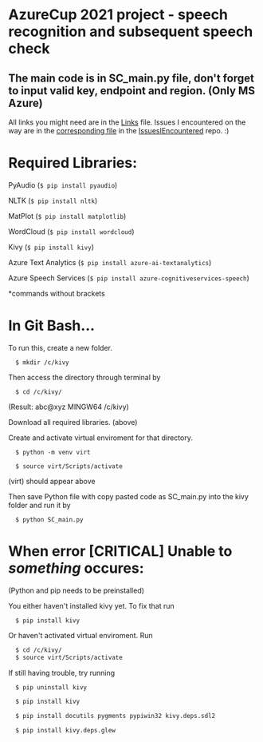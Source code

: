 # AzureCup 2021 project - speech recognition and subsequent speech check

## The main code is in SC_main.py file, don't forget to input valid key, endpoint and region. (Only MS Azure)

All links you might need are in the [Links](https://github.com/scraptechguy/SpeechCheck/blob/main/Links.txt) file. Issues I encountered on the way are in the [corresponding file](https://github.com/scraptechguy/IssuesIEncoutered/blob/main/AzureSpeechToText) in the [IssuesIEncountered](https://github.com/scraptechguy/IssuesIEncoutered/) repo. :)

# Required Libraries: 

PyAudio (`$ pip install pyaudio`)

NLTK (`$ pip install nltk`)

MatPlot (`$ pip install matplotlib`)

WordCloud (`$ pip install wordcloud`)

Kivy (`$ pip install kivy`)

Azure Text Analytics (`$ pip install azure-ai-textanalytics`)

Azure Speech Services (`$ pip install azure-cognitiveservices-speech`)

*commands without brackets

# In Git Bash...
To run this, create a new folder.
```
  $ mkdir /c/kivy
```
Then access the directory through terminal by
```
  $ cd /c/kivy/
```
(Result: abc@xyz MINGW64 /c/kivy)

Download all required libraries. (above)

Create and activate virtual enviroment for that directory.
```
  $ python -m venv virt

  $ source virt/Scripts/activate
```
(virt) should appear above

Then save Python file with copy pasted code as SC_main.py into the kivy folder and run it by
```
  $ python SC_main.py
```

# When error [CRITICAL] Unable to *something* occures:
(Python and pip needs to be preinstalled)

You either haven't installed kivy yet. To fix that run 
```
  $ pip install kivy
```
Or haven't activated virtual enviroment. Run
```sh
  $ cd /c/kivy/
  $ source virt/Scripts/activate
```

If still having trouble, try running 
```sh
  $ pip uninstall kivy

  $ pip install kivy

  $ pip install docutils pygments pypiwin32 kivy.deps.sdl2

  $ pip install kivy.deps.glew
```





